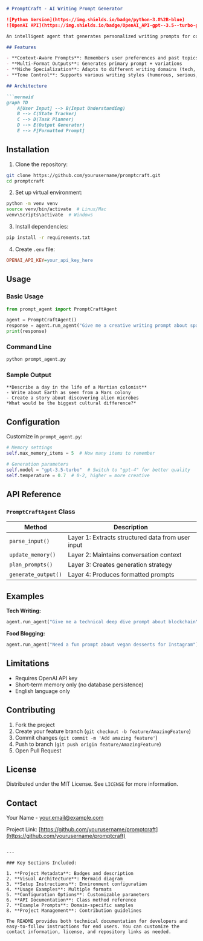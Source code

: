 

```markdown
# PromptCraft - AI Writing Prompt Generator

![Python Version](https://img.shields.io/badge/python-3.8%2B-blue)
![OpenAI API](https://img.shields.io/badge/OpenAI_API-gpt--3.5--turbo-green)

An intelligent agent that generates personalized writing prompts for content creators using a 4-layer AI architecture.

## Features

- **Context-Aware Prompts**: Remembers user preferences and past topics
- **Multi-Format Outputs**: Generates primary prompt + variations
- **Niche Specialization**: Adapts to different writing domains (tech, food, travel etc.)
- **Tone Control**: Supports various writing styles (humorous, serious, etc.)

## Architecture

```mermaid
graph TD
    A[User Input] --> B(Input Understanding)
    B --> C(State Tracker)
    C --> D(Task Planner)
    D --> E(Output Generator)
    E --> F[Formatted Prompt]
```

## Installation

1. Clone the repository:
```bash
git clone https://github.com/yourusername/promptcraft.git
cd promptcraft
```

2. Set up virtual environment:
```bash
python -m venv venv
source venv/bin/activate  # Linux/Mac
venv\Scripts\activate  # Windows
```

3. Install dependencies:
```bash
pip install -r requirements.txt
```

4. Create `.env` file:
```ini
OPENAI_API_KEY=your_api_key_here
```

## Usage

### Basic Usage
```python
from prompt_agent import PromptCraftAgent

agent = PromptCraftAgent()
response = agent.run_agent("Give me a creative writing prompt about space exploration")
print(response)
```

### Command Line
```bash
python prompt_agent.py
```

### Sample Output
```
**Describe a day in the life of a Martian colonist**
- Write about Earth as seen from a Mars colony
- Create a story about discovering alien microbes
*What would be the biggest cultural difference?*
```

## Configuration

Customize in `prompt_agent.py`:
```python
# Memory settings
self.max_memory_items = 5  # How many items to remember

# Generation parameters
self.model = "gpt-3.5-turbo"  # Switch to "gpt-4" for better quality
self.temperature = 0.7  # 0-2, higher = more creative
```

## API Reference

### `PromptCraftAgent` Class

| Method | Description |
|--------|-------------|
| `parse_input()` | Layer 1: Extracts structured data from user input |
| `update_memory()` | Layer 2: Maintains conversation context |
| `plan_prompts()` | Layer 3: Creates generation strategy |
| `generate_output()` | Layer 4: Produces formatted prompts |

## Examples

**Tech Writing:**
```python
agent.run_agent("Give me a technical deep dive prompt about blockchain")
```

**Food Blogging:**
```python
agent.run_agent("Need a fun prompt about vegan desserts for Instagram")
```

## Limitations

- Requires OpenAI API key
- Short-term memory only (no database persistence)
- English language only

## Contributing

1. Fork the project
2. Create your feature branch (`git checkout -b feature/AmazingFeature`)
3. Commit changes (`git commit -m 'Add amazing feature'`)
4. Push to branch (`git push origin feature/AmazingFeature`)
5. Open Pull Request

## License

Distributed under the MIT License. See `LICENSE` for more information.

## Contact

Your Name - your.email@example.com

Project Link: [https://github.com/yourusername/promptcraft](https://github.com/yourusername/promptcraft)
```

---

### Key Sections Included:

1. **Project Metadata**: Badges and description
2. **Visual Architecture**: Mermaid diagram
3. **Setup Instructions**: Environment configuration
4. **Usage Examples**: Multiple formats
5. **Configuration Options**: Customizable parameters
6. **API Documentation**: Class method reference
7. **Example Prompts**: Domain-specific samples
8. **Project Management**: Contribution guidelines

The README provides both technical documentation for developers and easy-to-follow instructions for end users. You can customize the contact information, license, and repository links as needed.
